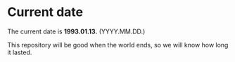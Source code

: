 # Current date

The current date is **1993.01.13.** (YYYY.MM.DD.)

This repository will be good when the world ends, so we will know how long it lasted.